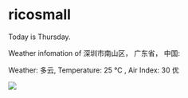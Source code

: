 # ricosmall

Today is Thursday.

Weather infomation of 深圳市南山区， 广东省， 中国: 

Weather: 多云, Temperature: 25 ℃ , Air Index: 30 优

<img src="https://github-readme-stats.vercel.app/api?username=ricosmall&show_icons=true" />
